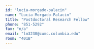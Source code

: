 ```yaml
---
id: "lucia-morgado-palacin"
name: "Lucia Morgado-Palacin"
title: "Postdoctoral Research Fellow"
phone: "851-5292"
fax: "n/a"
email: "lm3230@cumc.columbia.edu"
room: "401B"
---
```

